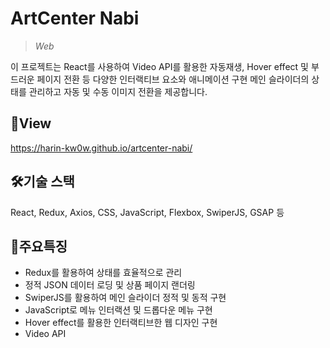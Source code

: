 # **ArtCenter Nabi**
>*Web*

이 프로젝트는 React를 사용하여 Video API를 활용한 자동재생, Hover effect 및 부드러운 페이지 전환 등 다양한 인터랙티브 요소와 애니메이션 구현
메인 슬라이더의 상태를 관리하고 자동 및 수동 이미지 전환을 제공합니다.

## 📑View
https://harin-kw0w.github.io/artcenter-nabi/

## 🛠기술 스택
React, Redux, Axios, CSS, JavaScript, Flexbox, SwiperJS, GSAP 등 

## 📣주요특징
* Redux를 활용하여 상태를 효율적으로 관리
* 정적 JSON 데이터 로딩 및 상품 페이지 랜더링
* SwiperJS를 활용하여 메인 슬라이더 정적 및 동적 구현 
* JavaScript로 메뉴 인터랙션 및 드롭다운 메뉴 구현
* Hover effect를 활용한 인터랙티브한 웹 디자인 구현 
* Video API 
